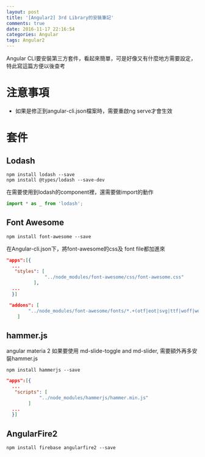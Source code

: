 ```yaml
---
layout: post
title: '[Angular2] 3rd Library的安裝筆記'
comments: true
date: 2016-11-17 22:16:54
categories: Angular
tags: Angular2
---
```


Angular CLI要安裝第三方套件，看起來簡單，可是好像又有什麼地方需要設定，特此寫這篇方便以後查考

<!-- more -->
# 注意事項
- 如果是修正到angular-cli.json檔案時，需要重啟ng serve才會生效

# 套件

## Lodash

```text
npm install lodash --save
npm install @types/lodash --save-dev
```

在需要使用到lodash的component裡，還需要做import的動作

```typescript
import * as _ from 'lodash';
```

## Font Awesome

```text
npm install font-awesome --save
```
在Angular-cli.json下，將font-awesome的css及 font file都加進來

```json
"apps":[{
  ...
   "styles": [
              "../node_modules/font-awesome/css/font-awesome.css"
          ],
  ...
  }]
```

```json
 "addons": [
        "../node_modules/font-awesome/fonts/*.+(otf|eot|svg|ttf|woff|woff2)"
    ]
```

## hammer.js
angular materia 2 如果要使用 md-slide-toggle and md-slider, 需要額外再多安裝hammer.js

```text
npm install hammerjs --save
```

```json
"apps":[{
  ...
   "scripts": [
            "../node_modules/hammerjs/hammer.min.js"
        ]
  ...
  }]
```

## AngularFire2
```text
npm install firebase angularfire2 --save
```

